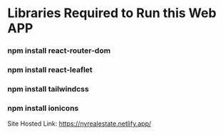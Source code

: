 # Libraries Required to Run this Web APP
### npm install react-router-dom
### npm install react-leaflet
### npm install tailwindcss
### npm install ionicons




Site Hosted Link:
https://nyrealestate.netlify.app/
